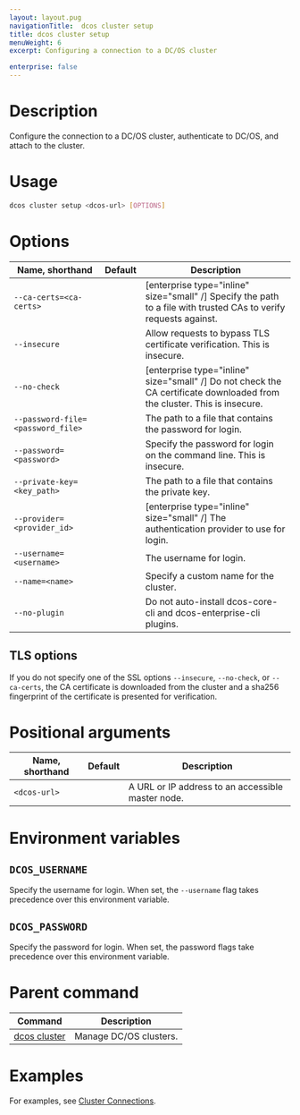 ```yaml
---
layout: layout.pug
navigationTitle:  dcos cluster setup
title: dcos cluster setup
menuWeight: 6
excerpt: Configuring a connection to a DC/OS cluster

enterprise: false
---
```


# Description
Configure the connection to a DC/OS cluster, authenticate to DC/OS, and attach to the cluster.

# Usage

```bash
dcos cluster setup <dcos-url> [OPTIONS]
```

# Options

| Name, shorthand | Default | Description |
|---------|-------------|-------------|
|  `--ca-certs=<ca-certs>` |             | [enterprise type="inline" size="small" /] Specify the path to a file with trusted CAs to verify requests against.  |
|  `--insecure` |                        | Allow requests to bypass TLS certificate verification. This is insecure.|
|  `--no-check` |                        | [enterprise type="inline" size="small" /] Do not check the CA certificate downloaded from the cluster. This is insecure. |
|  `--password-file=<password_file>`  |  | The path to a file that contains the password for login. |
|  `--password=<password>`  |            | Specify the password for login on the command line. This is insecure.  |
|  `--private-key=<key_path>`  |         | The path to a file that contains the private key.  |
|  `--provider=<provider_id>`  |         | [enterprise type="inline" size="small" /] The authentication provider to use for login.  |
|  `--username=<username>`  |            | The username for login. |
|  `--name=<name>`  |            | Specify a custom name for the cluster. |
|  `--no-plugin`  |            | Do not auto-install dcos-core-cli and dcos-enterprise-cli plugins. |


## TLS options

If you do not specify one of the SSL options `--insecure`, `--no-check`, or `--ca-certs`, the CA certificate is downloaded from the cluster and a sha256 fingerprint of the certificate is presented for verification.

# Positional arguments

| Name, shorthand | Default | Description |
|---------|-------------|-------------|
| `<dcos-url>`   |             | A URL or IP address to an accessible master node. |

# Environment variables

## <a name="dcos-username"></a> `DCOS_USERNAME`

Specify the username for login. When set, the `--username` flag takes precedence over this environment variable.

## <a name="dcos-username"></a> `DCOS_PASSWORD`

Specify the password for login. When set, the password flags take precedence over this environment variable.

# Parent command

| Command | Description |
|---------|-------------|
| [dcos cluster](/1.12/cli/command-reference/dcos-cluster/) | Manage DC/OS clusters. |

# Examples
For examples, see [Cluster Connections](/1.12/administering-clusters/multiple-clusters/cluster-connections/).
